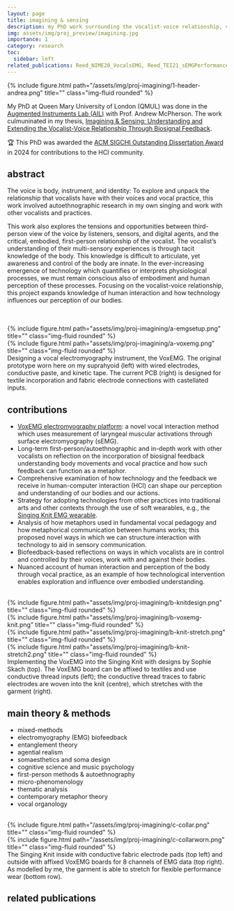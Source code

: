 ```yaml
---
layout: page
title: imagining & sensing
description: my PhD work surrounding the vocalist-voice relationship, vocal embodiment and perception
img: assets/img/proj_preview/imagining.jpg
importance: 1
category: research
toc:
  sidebar: left
related_publications: Reed_NIME20_VocalsEMG, Reed_TEI21_sEMGPerformance, Reed_TEI22_EmbodiedSingingDC, Reed_AHs22_SingingKnit, Reed_CHI22_SensorySketching, Reed_CHI22_CommunicatingBodies, Reed_NIME22_Microphenomenology, Reed_PhD_ImaginingSensing, Reed_TEI23_BodyAsSound, Reed_CHI23_BodyLutherie, Reed_CHI23_VocalMetaphor
---
```


<div class="row">
    <div class="col-sm mt-3 mt-md-0">
    {% include figure.html path="/assets/img/proj-imagining/1-header-andrea.png" title="" class="img-fluid rounded" %}
    </div>
</div>

My PhD at Queen Mary University of London (QMUL) was done in the [Augmented Instruments Lab (AIL)](http://instrumentslab.org/) with Prof. Andrew McPherson. The work culmuninated in my thesis, [Imagining & Sensing: Understanding and Extending the Vocalist-Voice Relationship Through Biosignal Feedback](https://www.courtneynreed.com/assets/pdf/Reed_PhD_ImaginingSensing.pdf).

🏆 This PhD was awarded the [ACM SIGCHI Outstanding Dissertation Award](https://www.courtneynreed.com/blog/2024/dissertationaward/) in 2024 for contributions to the HCI community.

## abstract

The voice is body, instrument, and identity: To explore and unpack the relationship that vocalists have with their voices and vocal practice, this work involved autoethnographic research in my own singing and work with other vocalists and practices. 

This work also explores the tensions and opportunities between third-person view of the voice by listeners, sensors, and digital agents, and the critical, embodied, first-person relationship of the vocalist. The vocalist’s understanding of their multi-sensory experiences is through tacit knowledge of the body. This knowledge is difficult to articulate, yet awareness and control of the body are innate. In the ever-increasing emergence of technology which quantifies or interprets physiological processes, we must remain conscious also of embodiment and human perception of these processes. Focusing on the vocalist-voice relationship, this project expands knowledge of human interaction and how technology influences our perception of our bodies.
<br>

<div class="row justify-content-sm-center">
    <div class="col-sm-6 mt-3 mt-md-0">
        <br><br>
        {% include figure.html path="assets/img/proj-imagining/a-emgsetup.png" title="" class="img-fluid rounded" %}
    </div>
    <div class="col-sm-6 mt-3 mt-md-0">
        {% include figure.html path="assets/img/proj-imagining/a-voxemg.png" title="" class="img-fluid rounded" %}
    </div>
</div>
<div class="caption">
    Designing a vocal electromyography instrument, the VoxEMG. The original prototype worn here on my suprahyoid (left) with wired electrodes, conductive paste, and kinetic tape. The current PCB (right) is designed for textile incorporation and fabric electrode connections with castellated inputs.
</div>

## contributions 

* [VoxEMG electromyography platform](https://www.courtneynreed.com/projects/2_voxemg/): a novel vocal interaction method which uses measurement of laryngeal muscular
activations through surface electromyography (sEMG). 
* Long-term first-person/autoethnographic and in-depth work with other vocalists on reflection on the incorporation of biosignal feedback understanding body movements and vocal practice and how such feedback can function as a metaphor.
* Comprehensive examination of how technology and the feedback we receive in human-computer interaction (HCI) can shape our perception and understanding of our bodies and our actions.
* Strategy for adopting technologies from other practices into traditional arts and other contexts through the use of soft wearables, e.g., the [Singing Knit EMG wearable](http://localhost:4000/assets/pdf/Reed_AHs22_SingingKnit.pdf).
* Analysis of how metaphors used in fundamental vocal pedagogy and how metaphorical communication between humans works; this proposed novel ways in which we can structure interaction with technology to aid in sensory communication.
* Biofeedback-based reflections on ways in which vocalists are in control and controlled by their voices, work with and against their bodies.
* Nuanced account of human interaction and perception of the body through vocal practice, as an example of how technological intervention enables exploration and influence over embodied understanding. 
<br><br>

<div class="row">
    <div class="col-sm mt-3 mt-md-0">
        {% include figure.html path="assets/img/proj-imagining/b-knitdesign.png" title="" class="img-fluid rounded" %}
    </div>
</div>
<div class="row">
    <div class="col-sm mt-3 mt-md-0">
        {% include figure.html path="assets/img/proj-imagining/b-voxemg-knit.png" title="" class="img-fluid rounded" %}
    </div>
    <div class="col-sm mt-3 mt-md-0">
        {% include figure.html path="assets/img/proj-imagining/b-knit-stretch.png" title="" class="img-fluid rounded" %}
    </div>
    <div class="col-sm mt-3 mt-md-0">
        {% include figure.html path="assets/img/proj-imagining/b-knit-stretch2.png" title="" class="img-fluid rounded" %}
    </div>
</div>
<div class="caption">
    Implementing the VoxEMG into the Singing Knit with designs by Sophie Skach (top). The VoxEMG board can be affixed to textiles and use conductive thread inputs (left); the conductive thread traces to fabric electrodes are woven into the knit (centre), which stretches with the garment (right).
</div>

## main theory & methods

* mixed-methods
* electromyography (EMG) biofeedback
* entanglement theory
* agential realism
* somaesthetics and soma design
* cognitive science and music psychology
* first-person methods & autoethnography
* micro-phenomenology
* thematic analysis 
* contemporary metaphor theory
* vocal organology
<br><br>

<div class="row">
    <div class="col-sm mt-3 mt-md-0">
    {% include figure.html path="/assets/img/proj-imagining/c-collar.png" title="" class="img-fluid rounded" %}
    </div>
</div>
<div class="row">
    <div class="col-sm mt-3 mt-md-0">
    {% include figure.html path="/assets/img/proj-imagining/c-collarworn.png" title="" class="img-fluid rounded" %}
    </div>
</div>
<div class="caption">
    The Singing Knit inside with conductive fabric electrode pads (top left) and outside with affixed VoxEMG boards for 8 channels of EMG data (top right). As modelled by me, the garment is able to stretch for flexible performance wear (bottom row).
</div>

## related publications
